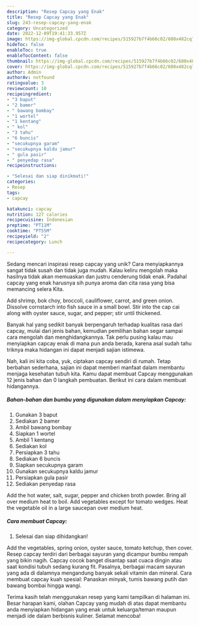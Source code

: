 ```yaml
---
description: "Resep Capcay yang Enak"
title: "Resep Capcay yang Enak"
slug: 243-resep-capcay-yang-enak
category: Uncategorized
date: 2022-12-09T19:41:33.957Z
image: https://img-global.cpcdn.com/recipes/515927b7f4b66c02/680x482cq70/capcay-foto-resep-utama.jpg
hideToc: false
enableToc: true
enableTocContent: false
thumbnail: https://img-global.cpcdn.com/recipes/515927b7f4b66c02/680x482cq70/capcay-foto-resep-utama.jpg
cover: https://img-global.cpcdn.com/recipes/515927b7f4b66c02/680x482cq70/capcay-foto-resep-utama.jpg
author: Admin
authorAv: notfound
ratingvalue: 3
reviewcount: 10
recipeingredient:
- "3 baput"
- "2 bamer"
- " bawang bombay"
- "1 wortel"
- "1 kentang"
- " kol"
- "3 tahu"
- "6 buncis"
- "secukupnya garam"
- "secukupnya kaldu jamur"
- " gula pasir"
- " penyedap rasa"
recipeinstructions:

- "Selesai dan siap dinikmati!"
categories:
- Resep
tags:
- capcay

katakunci: capcay 
nutrition: 127 calories
recipecuisine: Indonesian
preptime: "PT11M"
cooktime: "PT55M"
recipeyield: "2"
recipecategory: Lunch

---
```





Sedang mencari inspirasi resep capcay yang unik? Cara menyiapkannya sangat tidak susah dan tidak juga mudah. Kalau keliru mengolah maka hasilnya tidak akan memuaskan dan justru cenderung tidak enak. Padahal capcay yang enak harusnya sih punya aroma dan cita rasa yang bisa memancing selera Kita.





Add shrimp, bok choy, broccoli, cauliflower, carrot, and green onion. Dissolve cornstarch into fish sauce in a small bowl. Stir into the cap cai along with oyster sauce, sugar, and pepper; stir until thickened.

Banyak hal yang sedikit banyak berpengaruh terhadap kualitas rasa dari capcay, mulai dari jenis bahan, kemudian pemilihan bahan segar sampai cara mengolah dan menghidangkannya. Tak perlu pusing kalau mau menyiapkan capcay enak di mana pun anda berada, karena asal sudah tahu triknya maka hidangan ini dapat menjadi sajian istimewa.






Nah, kali ini kita coba, yuk, ciptakan capcay sendiri di rumah. Tetap berbahan sederhana, sajian ini dapat memberi manfaat dalam membantu menjaga kesehatan tubuh kita. Kamu dapat membuat Capcay menggunakan 12 jenis bahan dan 0 langkah pembuatan. Berikut ini cara dalam membuat hidangannya.

<!--inarticleads1-->

##### Bahan-bahan dan bumbu yang digunakan dalam menyiapkan Capcay:

1. Gunakan 3 baput
1. Sediakan 2 bamer
1. Ambil  bawang bombay
1. Siapkan 1 wortel
1. Ambil 1 kentang
1. Sediakan  kol
1. Persiapkan 3 tahu
1. Sediakan 6 buncis
1. Siapkan secukupnya garam
1. Gunakan secukupnya kaldu jamur
1. Persiapkan  gula pasir
1. Sediakan  penyedap rasa


Add the hot water, salt, sugar, pepper and chicken broth powder. Bring all over medium heat to boil. Add vegetables except for tomato wedges. Heat the vegetable oil in a large saucepan over medium heat. 

<!--inarticleads2-->

##### Cara membuat Capcay:


1. Selesai dan siap dihidangkan!

Add the vegetables, spring onion, oyster sauce, tomato ketchup, then cover. Resep capcay terdiri dari berbagai sayuran yang dicampur bumbu rempah yang bikin nagih. Capcay cocok banget disantap saat cuaca dingin atau saat kondisi tubuh sedang kurang fit. Pasalnya, berbagai macam sayuran yang ada di dalamnya mengandung banyak sekali vitamin dan mineral. Cara membuat capcay kuah spesial: Panaskan minyak, tumis bawang putih dan bawang bombai hingga wangi. 

Terima kasih telah menggunakan resep yang kami tampilkan di halaman ini. Besar harapan kami, olahan Capcay yang mudah di atas dapat membantu anda menyiapkan hidangan yang enak untuk keluarga/teman maupun menjadi ide dalam berbisnis kuliner. Selamat mencoba!
